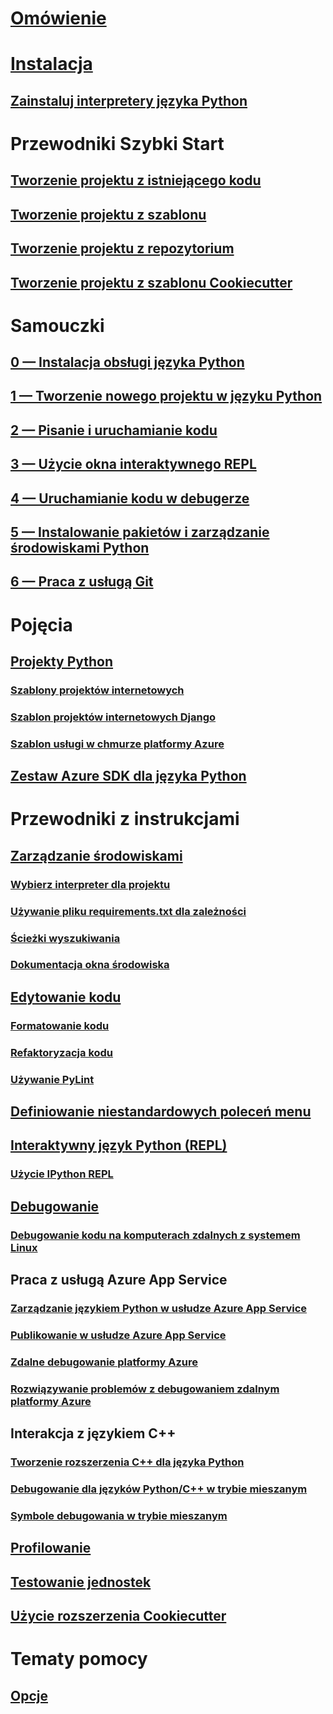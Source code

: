 # [Omówienie](overview-of-python-tools-for-visual-studio.md)
# [Instalacja](installing-python-support-in-visual-studio.md)
## [Zainstaluj interpretery języka Python](installing-python-interpreters.md)
# Przewodniki Szybki Start
## [Tworzenie projektu z istniejącego kodu](quickstart-01-project-from-existing.md)
## [Tworzenie projektu z szablonu](quickstart-02-python-in-visual-studio-project-from-template.md)
## [Tworzenie projektu z repozytorium](quickstart-03-python-in-visual-studio-project-from-repository.md)
## [Tworzenie projektu z szablonu Cookiecutter](quickstart-04-python-in-visual-studio-project-from-cookiecutter.md)
# Samouczki
## [0 — Instalacja obsługi języka Python](tutorial-working-with-python-in-visual-studio-step-00-installation.md)
## [1 — Tworzenie nowego projektu w języku Python](tutorial-working-with-python-in-visual-studio-step-01-create-project.md)
## [2 — Pisanie i uruchamianie kodu](tutorial-working-with-python-in-visual-studio-step-02-writing-code.md)
## [3 — Użycie okna interaktywnego REPL](tutorial-working-with-python-in-visual-studio-step-03-interactive-repl.md)
## [4 — Uruchamianie kodu w debugerze](tutorial-working-with-python-in-visual-studio-step-04-debugging.md)
## [5 — Instalowanie pakietów i zarządzanie środowiskami Python](tutorial-working-with-python-in-visual-studio-step-05-installing-packages.md)
## [6 — Praca z usługą Git](tutorial-working-with-python-in-visual-studio-step-06-working-with-git.md)
# Pojęcia
## [Projekty Python](managing-python-projects-in-visual-studio.md)
### [Szablony projektów internetowych](python-web-application-project-templates.md)
### [Szablon projektów internetowych Django](python-django-web-application-project-template.md)
### [Szablon usługi w chmurze platformy Azure](python-azure-cloud-service-project-template.md)
## [Zestaw Azure SDK dla języka Python](azure-sdk-for-python.md)
# Przewodniki z instrukcjami
## [Zarządzanie środowiskami](managing-python-environments-in-visual-studio.md)
### [Wybierz interpreter dla projektu](selecting-a-python-environment-for-a-project.md)
### [Używanie pliku requirements.txt dla zależności](managing-required-packages-with-requirements-txt.md)
### [Ścieżki wyszukiwania](search-paths.md)
### [Dokumentacja okna środowiska](python-environments-window-tab-reference.md)
## [Edytowanie kodu](editing-python-code-in-visual-studio.md)
### [Formatowanie kodu](formatting-python-code.md)
### [Refaktoryzacja kodu](refactoring-python-code.md)
### [Używanie PyLint](linting-python-code.md)
## [Definiowanie niestandardowych poleceń menu](defining-custom-python-project-commands.md)
## [Interaktywny język Python (REPL)](python-interactive-repl-in-visual-studio.md)
### [Użycie IPython REPL](interactive-repl-ipython.md)
## [Debugowanie](debugging-python-in-visual-studio.md)
### [Debugowanie kodu na komputerach zdalnych z systemem Linux](debugging-python-code-on-remote-linux-machines.md)
## Praca z usługą Azure App Service
### [Zarządzanie językiem Python w usłudze Azure App Service](managing-python-on-azure-app-service.md)
### [Publikowanie w usłudze Azure App Service](publishing-python-web-applications-to-azure-from-visual-studio.md)
### [Zdalne debugowanie platformy Azure](debugging-remote-python-code-on-azure.md)
### [Rozwiązywanie problemów z debugowaniem zdalnym platformy Azure](debugging-remote-python-code-on-azure-troubleshooting.md)
## Interakcja z językiem C++
### [Tworzenie rozszerzenia C++ dla języka Python](working-with-c-cpp-python-in-visual-studio.md)
### [Debugowanie dla języków Python/C++ w trybie mieszanym](debugging-mixed-mode-c-cpp-python-in-visual-studio.md)
### [Symbole debugowania w trybie mieszanym](debugging-symbols-for-mixed-mode-c-cpp-python.md)
## [Profilowanie](profiling-python-code-in-visual-studio.md)
## [Testowanie jednostek](unit-testing-python-in-visual-studio.md)
## [Użycie rozszerzenia Cookiecutter](using-python-cookiecutter-templates.md)
# Tematy pomocy
## [Opcje](python-support-options-and-settings-in-visual-studio.md)
